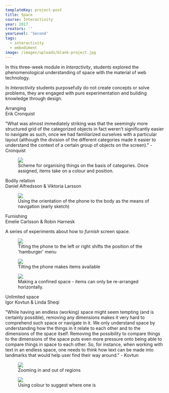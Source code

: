 ```yaml
---
templateKey: project-post
title: Space
course: Interactivity
year: 2017
creators: ''
yearLevel: 'Second'
tags:
  - interactivity
  - embodiment
image: /images/uploads/blank-project.jpg
---
```


In this three-week module in _Interactivity_, students explored the phenomenological understanding of space with the material of web technology.

In _Interactivity_ students purposefully do not create concepts or solve problems, they are engaged with pure experimentation and building knowledge through design.

<div class="section is-size-6">
  <div class="title">Arranging</div>
  <div class="subtitle is-uppercase">Erik Cronquist</div>

"What was almost immediately striking was that the seemingly more structured grid of the categorized objects in fact weren’t significantly easier to navigate as such, once we had familiarized ourselves with a particular layout (although the division of the different categories made it easier to understand the context of a certain group of objects on the screen)." - Cronquist

<figure>
<img src="/images/uploads/2017/space-categorizing.jpg">
<figcaption>
Scheme for organising things on the basis of categories. Once assigned, items take on a colour and position.
</figcaption>
</figure>
</div>

<div class="section is-size-6">
  <div class="title">Bodily relation</div>
  <div class="subtitle is-uppercase">Daniel Alfredsson & Viktoria Larsson</div>

<figure>
<img src="/images/uploads/2017/space-body.gif">
<figcaption>
Using the orientation of the phone to the body as the means of navigation (early sketch)
</figcaption>
</figure>
</div>

<div class="section is-size-6">
  <div class="title">Furnishing</div>
  <div class="subtitle is-uppercase">Emelie Carlsson & Robin Harnesk</div>

A series of experiments about how to _furnish_ screen space.

<figure>
<img src="/images/uploads/2017/space-furnish-1.gif">
<figcaption>
Tilting the phone to the left or right shifts the position of the 'hamburger' menu
</figcaption>
</figure>

<figure>
<img src="/images/uploads/2017/space-furnish-2.gif">
<figcaption>
Tilting the phone makes items available
</figcaption>
</figure>

<figure>
<img src="/images/uploads/2017/space-furnish-3.gif">
<figcaption>
Making a confined space - items can only be re-arranged horizontally.
</figcaption>
</figure>
</div>

<div class="section is-size-6">
  <div class="title">Unlimited space</div>
  <div class="subtitle is-uppercase">Igor Kovtun & Linda Sheqi</div>

"While having an endless (working) space might seem tempting (and is certainly possible), removing any dimensions makes it very hard to comprehend such space or navigate in it. We only understand space by understanding how the things in it relate to each other and to the dimensions of the space itself. Removing the possibility to compare things to the dimensions of the space puts even more pressure onto being able to compare things in space to each other. So, for instance, when working with text in an endless space, one needs to think how text can be made into landmarks that would help user find their way around." - Kovtun

<figure>
<img src="/images/uploads/2017/space-unlimited-1.gif">
<figcaption>
Zooming in and out of regions
</figcaption>
</figure>

<figure>
<img src="/images/uploads/2017/space-unlimited-2.gif">
<figcaption>
Using colour to suggest where one is
</figcaption>
</figure>

</div>
